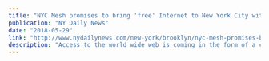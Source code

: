 ```yaml
---
title: "NYC Mesh promises to bring 'free' Internet to New York City with wireless, community-based service"
publication: "NY Daily News"
date: "2018-05-29"
link: "http://www.nydailynews.com/new-york/brooklyn/nyc-mesh-promises-bring-free-internet-brooklyn-article-1.4014763"
description: "Access to the world wide web is coming in the form of a community-based, non-profit organization called, NYC Mesh."
---
```

